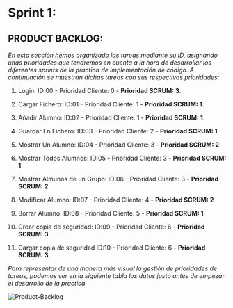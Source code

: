 # Sprint 1:

## PRODUCT BACKLOG:

  *En esta sección hemos organizado las tareas mediante su ID, asignando unas prioridades que tendremos
  en cuenta a la hora de desarrollar los diferentes sprints de la practica de implementación de código.
  A continuación se muestran dichas tareas con sus respectivas prioridades:*

1. Login: ID:00 - Prioridad Cliente: 0 - **Prioridad SCRUM: 3**.

2. Cargar Fichero: ID:01 - Prioridad Cliente: 1 - **Prioridad SCRUM: 1**.

3. Añadir Alumno: ID:02 - Prioridad Cliente: 1 - **Prioridad SCRUM: 1**.

4. Guardar En Fichero: ID:03 - Prioridad Cliente: 2 - **Prioridad SCRUM: 1**

5. Mostrar Un Alumno: ID:04 - Prioridad Cliente: 3 - **Prioridad SCRUM: 2**

6. Mostrar Todos Alumnos: ID:05 - Prioridad Cliente: 3 - **Prioridad SCRUM: 1**

7. Mostrar Almunos de un Grupo: ID:06 - Prioridad Cliente: 3 - **Prioridad SCRUM: 2**

8. Modificar Alumno: ID:07 - Prioridad Cliente: 4 - **Prioridad SCRUM: 2**

9. Borrar Alumno: ID:08 - Prioridad Cliente: 5 - **Prioridad SCRUM: 1**

10. Crear copia de seguridad: ID:09 - Prioridad Cliente: 6 - **Prioridad SCRUM: 3**

11. Cargar copia de seguridad ID:10 - Prioridad Cliente: 6 - **Prioridad SCRUM: 3**


  *Para representar de una manera más visual la gestión de prioridades de tareas, podemos ver en la siguiente tabla
  los datos justo antes de empezar el desarrollo de la practica*

![Product-Backlog](https://github.com/i62cogag/practica_IS/blob/master/practica4/capturaSCRUM1.png)
